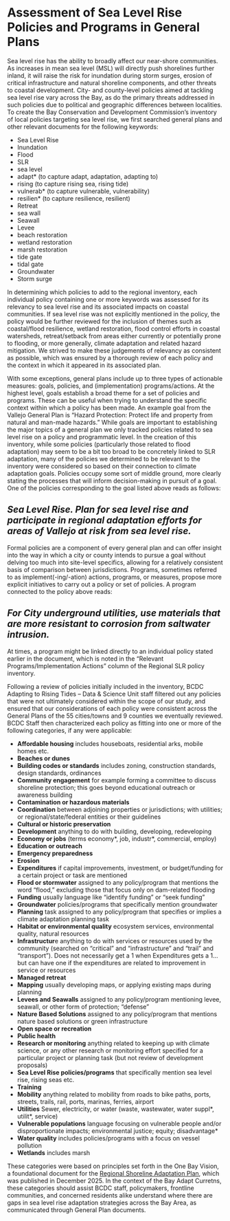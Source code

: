 # Assessment of Sea Level Rise Policies and Programs in General Plans
Sea level rise has the ability to broadly affect our near-shore communities. As increases in mean sea level (MSL) will directly push shorelines further inland, it will raise the risk for inundation during storm surges, erosion of critical infrastructure and natural shoreline components, and other threats to coastal development. City- and county-level policies aimed at tackling sea level rise vary across the Bay, as do the primary threats addressed in such policies due to political and geographic differences between localities. To create the Bay Conservation and Development Commission’s inventory of local policies targeting sea level rise, we first searched general plans and other relevant documents for the following keywords:
  - Sea Level Rise
  - Inundation
  - Flood
  - SLR
  - sea level
  - adapt* (to capture adapt, adaptation, adapting to)
  - rising (to capture rising sea, rising tide)
  - vulnerab* (to capture vulnerable, vulnerability)
  - resilien* (to capture resilience, resilient)
  - Retreat
  - sea wall
  - Seawall
  - Levee
  - beach restoration
  - wetland restoration
  - marsh restoration
  - tide gate
  - tidal gate
  - Groundwater
  - Storm surge

In determining which policies to add to the regional inventory, each individual policy containing one or more keywords was assessed for its relevancy to sea level rise and its associated impacts on coastal communities. If sea level rise was not explicitly mentioned in the policy, the policy would be further reviewed for the inclusion of themes such as coastal/flood resilience, wetland restoration, flood control efforts in coastal watersheds, retreat/setback from areas either currently or potentially prone to flooding, or more generally, climate adaptation and related hazard mitigation. We strived to make these judgements of relevancy as consistent as possible, which was ensured by a thorough review of each policy and the context in which it appeared in its associated plan.

With some exceptions, general plans include up to three types of actionable measures: goals, policies, and (implementation) programs/actions. At the highest level, goals establish a broad theme for a set of policies and programs. These can be useful when trying to understand the specific context within which a policy has been made. An example goal from the Vallejo General Plan is “Hazard Protection: Protect life and property from natural and man-made hazards.” While goals are important to establishing the major topics of a general plan we only tracked policies related to sea level rise on a policy and programmatic level.
In the creation of this inventory, while some policies (particularly those related to flood adaptation) may seem to be a bit too broad to be concretely linked to SLR adaptation, many of the policies we determined to be relevant to the inventory were considered so based on their connection to climate adaptation goals. Policies occupy some sort of middle ground, more clearly stating the processes that will inform decision-making in pursuit of a goal. One of the policies corresponding to the goal listed above reads as follows:

## *Sea Level Rise. Plan for sea level rise and participate in regional adaptation efforts for areas of Vallejo at risk from sea level rise.*
Formal policies are a component of every general plan and can offer insight into the way in which a city or county intends to pursue a goal without delving too much into site-level specifics, allowing for a relatively consistent basis of comparison between jurisdictions. Programs, sometimes referred to as implement(-ing/-ation) actions, programs, or measures, propose more explicit initiatives to carry out a policy or set of policies. A program connected to the policy above reads: 
## *For City underground utilities, use materials that are more resistant to corrosion from saltwater intrusion.* 
At times, a program might be linked directly to an individual policy stated earlier in the document, which is noted in the “Relevant Programs/Implementation Actions” column of the Regional SLR policy inventory. 

Following a review of policies initially included in the inventory, BCDC Adapting to Rising Tides – Data & Science Unit staff filtered out any policies that were not ultimately considered within the scope of our study, and ensured that our considerations of each policy were consistent across the General Plans of the 55 cities/towns and 9 counties we eventually reviewed. BCDC Staff then characterized each policy as fitting into one or more of the following categories, if any were applicable:
  - **Affordable housing** includes houseboats, residential arks, mobile homes etc.
  - **Beaches or dunes**
  - **Building codes or standards** includes zoning, construction standards, design standards, ordinances
  - **Community engagement** for example forming a committee to discuss shoreline protection; this goes beyond educational outreach or awareness building
  - **Contamination or hazardous materials**
  - **Coordination** between adjoining properties or jurisdictions; with utilities; or regional/state/federal entities or their guidelines
  - **Cultural or historic preservation**
  - **Development** anything to do with building, developing, redeveloping
  - **Economy or jobs** (terms economy*, job, industr*, commercial, employ)
  - **Education or outreach**
  - **Emergency preparedness**
  - **Erosion**
  - **Expenditures** if capital improvements, investment, or budget/funding for a certain project or task are mentioned
  - **Flood or stormwater** assigned to any policy/program that mentions the word “flood,” excluding those that focus only on dam-related flooding
  - **Funding** usually language like “identify funding” or “seek funding”
  - **Groundwater** policies/programs that specifically mention groundwater
  - **Planning** task assigned to any policy/program that specifies or implies a climate adaptation planning task
  - **Habitat or environmental quality** ecosystem services, environmental quality, natural resources
  - **Infrastructur**e anything to do with services or resources used by the community (searched on “critical” and “infrastructure” and “trail” and “transport”). Does not necessarily get a 1 when Expenditures gets a 1…but can have one if the expenditures are related to improvement in service or resources
  - **Managed retreat**
  - **Mapping** usually developing maps, or applying existing maps during planning
  - **Levees and Seawalls** assigned to any policy/program mentioning levee, seawall, or other form of protection; “defense”
  - **Nature Based Solutions** assigned to any policy/program that mentions nature based solutions or green infrastructure
  - **Open space or recreation**
  - **Public health**
  - **Research or monitoring** anything related to keeping up with climate science, or any other research or monitoring effort specified for a particular project or planning task (but not review of development proposals)
  - **Sea Level Rise policies/programs** that specifically mention sea level rise, rising seas etc.
  - **Training**
  - **Mobility** anything related to mobility from roads to bike paths, ports, streets, trails, rail, ports, marinas, ferries, airport
  - **Utilities** Sewer, electricity, or water (waste, wastewater, water suppl*, utilit*, service)
  - **Vulnerable populations** language focusing on vulnerable people and/or disproportionate impacts; environmental justice; equity; disadvantage*
  - **Water quality** includes policies/programs with a focus on vessel pollution
  - **Wetlands** includes marsh
    
These categories were based on principles set forth in the One Bay Vision, a foundational document for the [Regional Shoreline Adaptation Plan](https://www.bcdc.ca.gov/regional-shoreline-adaptation-plan-bpa-1-24/), which was published in December 2025. In the context of the Bay Adapt Curretns, these categories should assist BCDC staff, policymakers, frontline communities, and concerned residents alike understand where there are gaps in sea level rise adaptation strategies across the Bay Area, as communicated through General Plan documents. 
